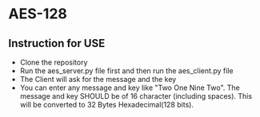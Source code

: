 # AES-128

## Instruction for USE

- Clone the repository
- Run the aes_server.py file first and then run the aes_client.py file
- The Client will ask for the message and the key
- You can enter any message and key like "Two One Nine Two". The message and key SHOULD be of 16 character (including spaces). This will be converted to 32 Bytes Hexadecimal(128 bits).
